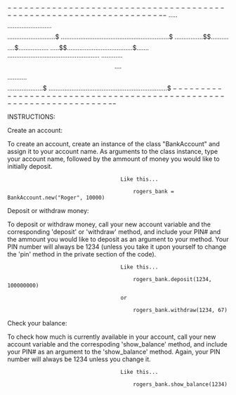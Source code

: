 $--------------------------------------------------------------------$
$.....$$$$$..........$...............$$$$$...........................$
$.....$....$.........$...............$....$.................$..$.....$
$.....$....$..$...$..$$$$...$...$....$$$$$....$$....$....$..$.$......$
$.....$$$$....$...$..$...$...$.$.....$....$..$..$...$.$..$..$$.......$
$.....$...$...$...$..$...$....$......$....$..$..$...$..$.$..$.$......$
$.....$....$...$$$....$$$....$.......$$$$$....$$.$..$....$..$..$.....$
$...........................$........................................$
$--------------------------------------------------------------------$


INSTRUCTIONS:


Create an account: 

To create an account, create an instance of the class "BankAccount" and assign it to your 
account name. As arguments to the class instance, type your account name, followed by the 
ammount of money you would like to initially deposit. 

										Like this...

											rogers_bank = BankAccount.new("Roger", 10000)



Deposit or withdraw money:

To deposit or withdraw money, call your new account variable and the corresponding 'deposit' or 'withdraw' method, and include your PIN# and the ammount you would like to deposit as an argument to your method. Your PIN number will always be 1234 (unless
you take it upon yourself to change the 'pin' method in the private section of the code).

										Like this...

											rogers_bank.deposit(1234, 100000000)

										or

											rogers_bank.withdraw(1234, 67)



Check your balance: 

To check how much is currently available in your account, call your new account variable and the correspoding 'show_balance' method, and include your PIN# as an argument to the 'show_balance' method. Again, your PIN number will always be 1234 unless
you change it.

										Like this...

											rogers_bank.show_balance(1234)

											



